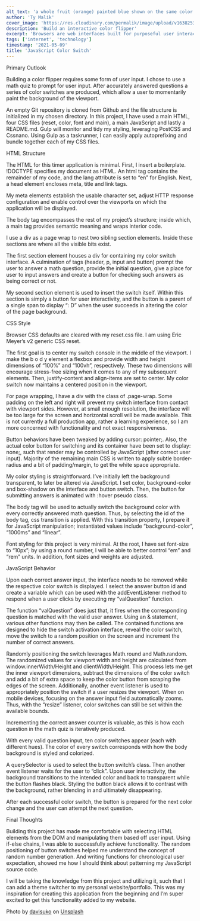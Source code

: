 ```yaml
---
alt_text: 'a whole fruit (orange) painted blue shown on the same color blue background'
author: 'Ty Malik'
cover_image: 'https://res.cloudinary.com/permalik/image/upload/v1638253430/article_004_js_color_switch.jpg'
description: 'Build an interactive color flipper'
excerpt: 'Browsers are web interfaces built for purposeful user interaction'
tags: ['internet', 'technology']
timestamp: '2021-05-09'
title: 'JavaScript Color Switch'
---
```


Primary Outlook

Building a color flipper requires some form of user input. I chose to use a math quiz to prompt for user input. After accurately answered questions a series of color switches are produced, which allow a user to momentarily paint the background of the viewport.

An empty Git repository is cloned from Github and the file structure is initialized in my chosen directory. In this project, I have used a main HTML, four CSS files (reset, color, font and main), a main JavaScript and lastly a README.md. Gulp will monitor and tidy my styling, leveraging PostCSS and Cssnano. Using Gulp as a taskrunner, I can easily apply autoprefixing and bundle together each of my CSS files.

HTML Structure

The HTML for this timer application is minimal. First, I insert a boilerplate. !DOCTYPE specifies my document as HTML. An html tag contains the remainder of my code, and the lang attribute is set to “en” for English. Next, a head element encloses meta, title and link tags.

My meta elements establish the usable character set, adjust HTTP response configuration and enable control over the viewports on which the application will be displayed.

The body tag encompasses the rest of my project’s structure; inside which, a main tag provides semantic meaning and wraps interior code.

I use a div as a page wrap to nest two sibling section elements. Inside these sections are where all the visible bits exist.

The first section element houses a div for containing my color switch interface. A culmination of tags (header, p, input and button) prompt the user to answer a math question, provide the initial question, give a place for user to input answers and create a button for checking such answers as being correct or not.

My second section element is used to insert the switch itself. Within this section is simply a button for user interactivity, and the button is a parent of a single span to display “: D” when the user succeeds in altering the color of the page background.

CSS Style

Browser CSS defaults are cleared with my reset.css file. I am using Eric Meyer’s v2 generic CSS reset.

The first goal is to center my switch console in the middle of the viewport. I make the b o d y element a flexbox and provide width and height dimensions of “100%” and “100vh”, respectively. These two dimensions will encourage stress-free sizing when it comes to any of my subsequent elements. Then, justify-content and align-items are set to center. My color switch now maintains a centered position in the viewport.

For page wrapping, I have a div with the class of .page-wrap. Some padding on the left and right will prevent my switch interface from contact with viewport sides. However, at small enough resolution, the interface will be too large for the screen and horizontal scroll will be made available. This is not currently a full production app, rather a learning experience, so I am more concerned with functionality and not exact responsiveness.

Button behaviors have been tweaked by adding cursor: pointer;. Also, the actual color button for switching and its container have been set to display: none;, such that render may be controlled by JavaScript (after correct user input). Majority of the remaining main CSS is written to apply subtle border-radius and a bit of padding/margin, to get the white space appropriate.

My color styling is straightforward. I’ve initially left the background transparent, to later be altered via JavaScript. I set color, background-color and box-shadow on the interface and button switch. Then, the button for submitting answers is animated with :hover pseudo class.

The body tag will be used to actually switch the background color with every correctly answered math question. Thus, by selecting the id of the body tag, css transition is applied. With this transition property, I prepare it for JavaScript manipulation; instantiated values include “background-color”, “1000ms” and “linear”.

Font styling for this project is very minimal. At the root, I have set font-size to “10px”; by using a round number, I will be able to better control “em” and “rem” units. In addition, font sizes and weights are adjusted.

JavaScript Behavior

Upon each correct answer input, the interface needs to be removed while the respective color switch is displayed. I select the answer button id and create a variable which can be used with the addEventListener method to respond when a user clicks by executing my “valQuestion” function.

The function “valQuestion” does just that, it fires when the corresponding question is matched with the valid user answer. Using an & statement, various other functions may then be called. The contained functions are designed to hide the switch activation interface, reveal the color switch, move the switch to a random position on the screen and increment the number of correct answers.

Randomly positioning the switch leverages Math.round and Math.random. The randomized values for viewport width and height are calculated from window.innerWidth/Height and clientWidth/Height. This process lets me get the inner viewport dimensions, subtract the dimensions of the color switch and add a bit of extra space to keep the color button from scraping the edges of the screen. Additionally, another event listener is used to appropriately position the switch if a user resizes the viewport. When on mobile devices, focusing on the answer input field automatically zooms. Thus, with the “resize” listener, color switches can still be set within the available bounds.

Incrementing the correct answer counter is valuable, as this is how each question in the math quiz is iteratively produced.

With every valid question input, ten color switches appear (each with different hues). The color of every switch corresponds with how the body background is styled and colorized.

A querySelector is used to select the button switch’s class. Then another event listener waits for the user to “click”. Upon user interactivity, the background transitions to the intended color and back to transparent while the button flashes black. Styling the button black allows it to contrast with the background, rather blending in and ultimately disappearing.

After each successful color switch, the button is prepared for the next color change and the user can attempt the next question.

Final Thoughts

Building this project has made me comfortable with selecting HTML elements from the DOM and manipulating them based off user input. Using if-else chains, I was able to successfully achieve functionality. The random positioning of button switches helped me understand the concept of random number generation. And writing functions for chronological user expectation, showed me how I should think about patterning my JavaScript source code.

I will be taking the knowledge from this project and utilizing it, such that I can add a theme switcher to my personal website/portfolio. This was my inspiration for creating this application from the beginning and I’m super excited to get this functionality added to my website.

Photo by <a href="https://unsplash.com/@davisuko?utm_source=unsplash&utm_medium=referral&utm_content=creditCopyText">davisuko</a> on <a href="https://unsplash.com/s/photos/color-swap?utm_source=unsplash&utm_medium=referral&utm_content=creditCopyText">Unsplash</a>
